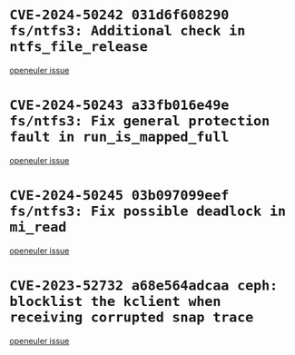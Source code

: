 # `CVE-2024-50242 031d6f608290 fs/ntfs3: Additional check in ntfs_file_release`

[openeuler issue](https://gitee.com/src-openeuler/kernel/issues/IB37A2)

# `CVE-2024-50243 a33fb016e49e fs/ntfs3: Fix general protection fault in run_is_mapped_full`

[openeuler issue](https://gitee.com/src-openeuler/kernel/issues/IB37A6)

# `CVE-2024-50245 03b097099eef fs/ntfs3: Fix possible deadlock in mi_read`

[openeuler issue](https://gitee.com/src-openeuler/kernel/issues/IB37AB)

# `CVE-2023-52732 a68e564adcaa ceph: blocklist the kclient when receiving corrupted snap trace`

[openeuler issue](https://gitee.com/src-openeuler/kernel/issues/I9R4KH)



